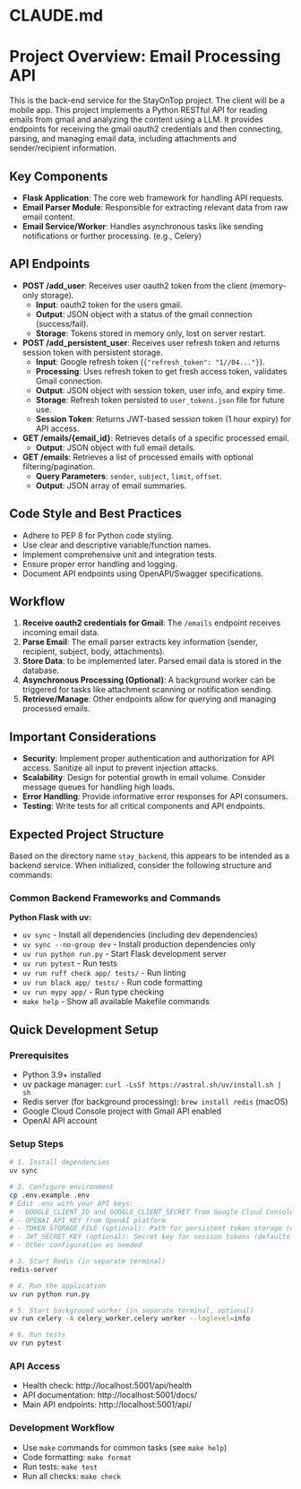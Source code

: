 # CLAUDE.md

# Project Overview: Email Processing API

This is the back-end service for the StayOnTop project. The client will be a mobile app.
This project implements a Python RESTful API for reading emails from gmail and analyzing the content using a LLM. It provides endpoints for receiving the gmail oauth2 credentials and then connecting, parsing, and managing email data, including attachments and sender/recipient information.


## Key Components

- **Flask Application**: The core web framework for handling API requests.
- **Email Parser Module**: Responsible for extracting relevant data from raw email content.
- **Email Service/Worker**: Handles asynchronous tasks like sending notifications or further processing. (e.g., Celery)

## API Endpoints

- **POST /add_user**: Receives user oauth2 token from the client (memory-only storage).
    - **Input**: oauth2 token for the users gmail.
    - **Output**: JSON object with a status of the gmail connection (success/fail).
    - **Storage**: Tokens stored in memory only, lost on server restart.
- **POST /add_persistent_user**: Receives user refresh token and returns session token with persistent storage.
    - **Input**: Google refresh token (`{"refresh_token": "1//04..."}`).
    - **Processing**: Uses refresh token to get fresh access token, validates Gmail connection.
    - **Output**: JSON object with session token, user info, and expiry time.
    - **Storage**: Refresh token persisted to `user_tokens.json` file for future use.
    - **Session Token**: Returns JWT-based session token (1 hour expiry) for API access.
- **GET /emails/{email_id}**: Retrieves details of a specific processed email.
    - **Output**: JSON object with full email details.
- **GET /emails**: Retrieves a list of processed emails with optional filtering/pagination.
    - **Query Parameters**: `sender`, `subject`, `limit`, `offset`.
    - **Output**: JSON array of email summaries.

## Code Style and Best Practices

- Adhere to PEP 8 for Python code styling.
- Use clear and descriptive variable/function names.
- Implement comprehensive unit and integration tests.
- Ensure proper error handling and logging.
- Document API endpoints using OpenAPI/Swagger specifications.

## Workflow

1.  **Receive oauth2 credentials for Gmail**: The `/emails` endpoint receives incoming email data.
2.  **Parse Email**: The email parser extracts key information (sender, recipient, subject, body, attachments).
3.  **Store Data**: to be implemented later. Parsed email data is stored in the database.
4.  **Asynchronous Processing (Optional)**: A background worker can be triggered for tasks like attachment scanning or notification sending.
5.  **Retrieve/Manage**: Other endpoints allow for querying and managing processed emails.

## Important Considerations

- **Security**: Implement proper authentication and authorization for API access. Sanitize all input to prevent injection attacks.
- **Scalability**: Design for potential growth in email volume. Consider message queues for handling high loads.
- **Error Handling**: Provide informative error responses for API consumers.
- **Testing**: Write tests for all critical components and API endpoints.



## Expected Project Structure

Based on the directory name `stay_backend`, this appears to be intended as a backend service. When initialized, consider the following structure and commands:

### Common Backend Frameworks and Commands

**Python Flask with uv:**
- `uv sync` - Install all dependencies (including dev dependencies)
- `uv sync --no-group dev` - Install production dependencies only
- `uv run python run.py` - Start Flask development server
- `uv run pytest` - Run tests  
- `uv run ruff check app/ tests/` - Run linting
- `uv run black app/ tests/` - Run code formatting
- `uv run mypy app/` - Run type checking
- `make help` - Show all available Makefile commands

## Quick Development Setup

### Prerequisites
- Python 3.9+ installed
- uv package manager: `curl -LsSf https://astral.sh/uv/install.sh | sh`
- Redis server (for background processing): `brew install redis` (macOS)
- Google Cloud Console project with Gmail API enabled
- OpenAI API account

### Setup Steps
```bash
# 1. Install dependencies
uv sync

# 2. Configure environment
cp .env.example .env
# Edit .env with your API keys:
# - GOOGLE_CLIENT_ID and GOOGLE_CLIENT_SECRET from Google Cloud Console
# - OPENAI_API_KEY from OpenAI platform
# - TOKEN_STORAGE_FILE (optional): Path for persistent token storage (defaults to user_tokens.json)
# - JWT_SECRET_KEY (optional): Secret key for session tokens (defaults to dev key)
# - Other configuration as needed

# 3. Start Redis (in separate terminal)
redis-server

# 4. Run the application
uv run python run.py

# 5. Start background worker (in separate terminal, optional)
uv run celery -A celery_worker.celery worker --loglevel=info

# 6. Run tests
uv run pytest
```

### API Access
- Health check: http://localhost:5001/api/health
- API documentation: http://localhost:5001/docs/
- Main API endpoints: http://localhost:5001/api/

### Development Workflow
- Use `make` commands for common tasks (see `make help`)
- Code formatting: `make format`
- Run tests: `make test`
- Run all checks: `make check`

